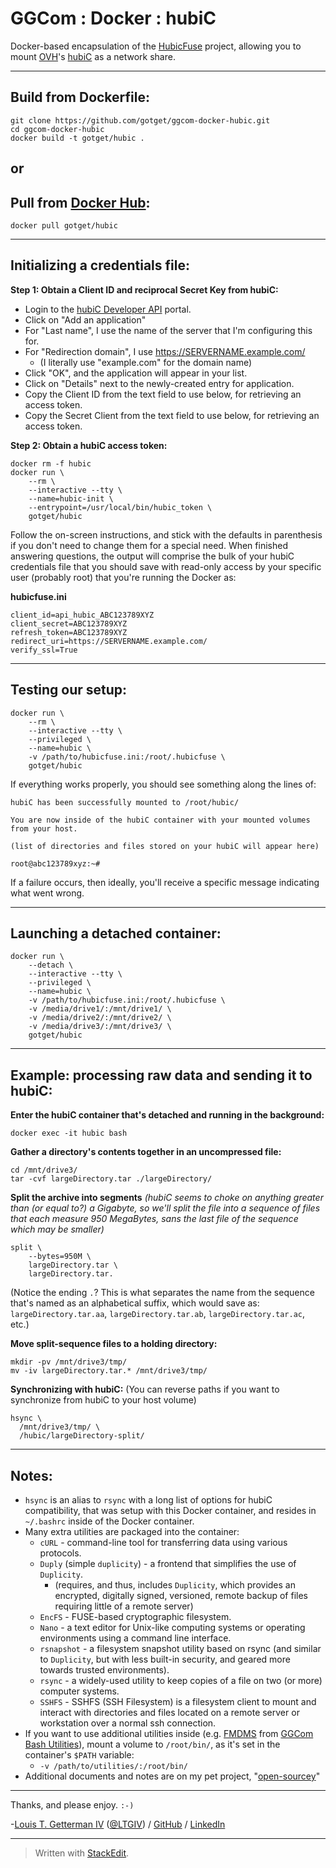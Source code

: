 # GGCom : Docker : hubiC

Docker-based encapsulation of the [HubicFuse](https://github.com/TurboGit/hubicfuse) project, allowing you to mount [OVH](https://www.ovh.com/)'s [hubiC](https://hubic.com/en/) as a network share.

----------

Build from Dockerfile:
----------------------

    git clone https://github.com/gotget/ggcom-docker-hubic.git
    cd ggcom-docker-hubic
    docker build -t gotget/hubic .

__or__
--

Pull from [Docker Hub](https://hub.docker.com/):
------------------------------------------------

    docker pull gotget/hubic

----------

Initializing a credentials file:
--------------------------------

**Step 1: Obtain a Client ID and reciprocal Secret Key from hubiC:**

 - Login to the [hubiC Developer API](https://hubic.com/home/browser/developers/) portal.
 - Click on "Add an application"
 - For "Last name", I use the name of the server that I'm configuring this for.
 - For "Redirection domain", I use https://SERVERNAME.example.com/
	 - (I literally use "example.com" for the domain name)
 - Click "OK", and the application will appear in your list.
 - Click on "Details" next to the newly-created entry for application.
 - Copy the Client ID from the text field to use below, for retrieving an access token.
 - Copy the Secret Client from the text field to use below, for retrieving an access token.

**Step 2: Obtain a hubiC access token:**

    docker rm -f hubic
    docker run \
        --rm \
        --interactive --tty \
        --name=hubic-init \
        --entrypoint=/usr/local/bin/hubic_token \
        gotget/hubic

Follow the on-screen instructions, and stick with the defaults in parenthesis if you don't need to change them for a special need.  When finished answering questions, the output will comprise the bulk of your hubiC credentials file that you should save with read-only access by your specific user (probably root) that you're running the Docker as:

**hubicfuse.ini**
```
client_id=api_hubic_ABC123789XYZ
client_secret=ABC123789XYZ
refresh_token=ABC123789XYZ
redirect_uri=https://SERVERNAME.example.com/
verify_ssl=True
```

----------

Testing our setup:
------------------

    docker run \
        --rm \
        --interactive --tty \
        --privileged \
        --name=hubic \
        -v /path/to/hubicfuse.ini:/root/.hubicfuse \
        gotget/hubic

If everything works properly, you should see something along the lines of:

```
hubiC has been successfully mounted to /root/hubic/

You are now inside of the hubiC container with your mounted volumes from your host.

(list of directories and files stored on your hubiC will appear here)

root@abc123789xyz:~#
```

If a failure occurs, then ideally, you'll receive a specific message indicating what went wrong.

----------

Launching a detached container:
-------------------------------

    docker run \
        --detach \
        --interactive --tty \
        --privileged \
        --name=hubic \
        -v /path/to/hubicfuse.ini:/root/.hubicfuse \
        -v /media/drive1/:/mnt/drive1/ \
        -v /media/drive2/:/mnt/drive2/ \
        -v /media/drive3/:/mnt/drive3/ \
        gotget/hubic

----------

Example: processing raw data and sending it to hubiC:
---------------------------------------------------------------

**Enter the hubiC container that's detached and running in the background:**

    docker exec -it hubic bash

**Gather a directory's contents together in an uncompressed file:**

    cd /mnt/drive3/
    tar -cvf largeDirectory.tar ./largeDirectory/

**Split the archive into segments**
*(hubiC seems to choke on anything greater than (or equal to?) a Gigabyte, so we'll split the file into a sequence of files that each measure 950 MegaBytes, sans the last file of the sequence which may be smaller)*

    split \
        --bytes=950M \
        largeDirectory.tar \
        largeDirectory.tar.
(Notice the ending `.`?  This is what separates the name from the sequence that's named as an alphabetical suffix, which would save as: `largeDirectory.tar.aa`, `largeDirectory.tar.ab`, `largeDirectory.tar.ac`, etc.)

**Move split-sequence files to a holding directory:**

    mkdir -pv /mnt/drive3/tmp/
    mv -iv largeDirectory.tar.* /mnt/drive3/tmp/

**Synchronizing with hubiC:**
(You can reverse paths if you want to synchronize from hubiC to your host volume)

    hsync \
      /mnt/drive3/tmp/ \
      /hubic/largeDirectory-split/

----------

Notes:
------

 - `hsync` is an alias to `rsync` with a long list of options for hubiC compatibility, that was setup with this Docker container, and resides in `~/.bashrc` inside of the Docker container.
 - Many extra utilities are packaged into the container:
	 - `cURL` - command-line tool for transferring data using various protocols.
	 - `Duply` (simple `duplicity`) - a frontend that simplifies the use of `Duplicity`.
		 - (requires, and thus, includes `Duplicity`, which provides an encrypted, digitally signed, versioned, remote backup of files requiring little of a remote server)
	 - `EncFS` - FUSE-based cryptographic filesystem.
	 - `Nano` - a text editor for Unix-like computing systems or operating environments using a command line interface.
	 - `rsnapshot` - a filesystem snapshot utility based on rsync (and similar to `Duplicity`, but with less built-in security, and geared more towards trusted environments).
	 - `rsync` - a widely-used utility to keep copies of a file on two (or more) computer systems.
	 - `SSHFS` - SSHFS (SSH Filesystem) is a filesystem client to mount and interact with directories and files located on a remote server or workstation over a normal ssh connection.
 - If you want to use additional utilities inside (e.g. [FMDMS](https://www.opensour.cc/ggcom/start?s%5B%5D=FMDMS#utilities) from [GGCom Bash Utilities](https://github.com/gotget/ggcom-bash-utils/)), mount a volume to `/root/bin/`, as it's set in the container's `$PATH` variable:
	 - `-v /path/to/utilities/:/root/bin/`
 - Additional documents and notes are on my pet project, "[open-sourcey](https://www.opensour.cc/)"

----------

Thanks, and please enjoy.  `:-)`

-[Louis T. Getterman IV](http://Thad.Getterman.org/) ([@LTGIV](https://Twitter.com/LTGIV)) / [GitHub](https://GitHub.com/LTGIV) / [LinkedIn](https://LinkedIn.com/in/LTGIV)

----------

> Written with [StackEdit](https://stackedit.io/).

